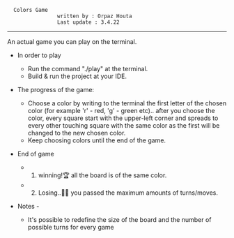       Colors Game                                                     
 					written by : Orpaz Houta								 
 					Last update : 3.4.22									
*****************************************************************************
 An actual game you can play on the terminal.
* In order to play 
  - Run the command "./play" at the terminal. 
  - Build & run the project at your IDE.

* The progress of the game:
  - Choose a color by writing to the terminal the first letter of the
   chosen color (for example 'r' - red, 'g' - green etc)..
   after you choose the color, every square start with the upper-left
   corner and spreads to every other touching square with the same color
   as the first will be changed to the new chosen color.
  - Keep choosing colors until the end of the game.

* End of game
  - 1. winning!🏆 all the board is of the same color.
  - 2. Losing..👎🏼 you passed the maximum amounts of turns/moves.

* Notes -
  - It's possible to redefine the size of the board and the number of
   possible turns for every game

 
